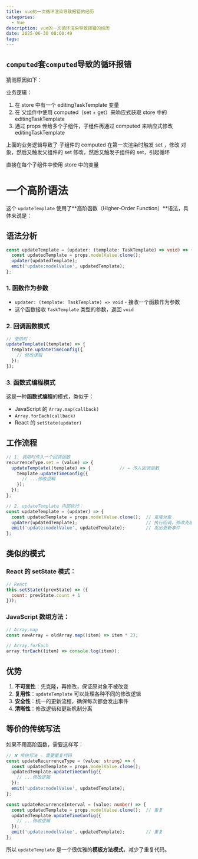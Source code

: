 ```yaml
---
title: vue的一次循环渲染导致报错的经历
categories:
  - Vue
description: vue的一次循环渲染导致报错的经历
date: 2025-06-30 08:00:49
tags:
---
```


## `computed`套`computed`导致的循环报错

猜测原因如下：  

业务逻辑：  
1. 在 store 中有一个 editingTaskTemplate 变量  
2. 在 父组件中使用 computed（set + get）来响应式获取 store 中的 editingTaskTemplate  
3. 通过 props 传给多个子组件，子组件再通过 computed 来响应式修改 editingTaskTemplate

上面的业务逻辑导致了 子组件的 computed 在第一次渲染时触发 set ，修改 对象，然后又触发父组件的 set 修改，然后又触发子组件的 set，引起循环  

直接在每个子组件中使用 store 中的变量

# 一个高阶语法

这个 `updateTemplate` 使用了**高阶函数（Higher-Order Function）**语法，具体来说是：

## 语法分析

````typescript
const updateTemplate = (updater: (template: TaskTemplate) => void) => {
  const updatedTemplate = props.modelValue.clone();
  updater(updatedTemplate);
  emit('update:modelValue', updatedTemplate);
};
````

### 1. **函数作为参数**
- `updater: (template: TaskTemplate) => void` - 接收一个函数作为参数
- 这个函数接收 `TaskTemplate` 类型的参数，返回 `void`

### 2. **回调函数模式**
````typescript
// 使用时：
updateTemplate((template) => {
  template.updateTimeConfig({
    // 修改逻辑
  });
});
````

### 3. **函数式编程模式**
这是一种**函数式编程**的模式，类似于：
- JavaScript 的 `Array.map(callback)`
- `Array.forEach(callback)`
- React 的 `setState(updater)`

## 工作流程

````typescript
// 1. 调用时传入一个回调函数
recurrenceType.set = (value) => {
  updateTemplate((template) => {           // ← 传入回调函数
    template.updateTimeConfig({
      // ...修改逻辑
    });
  });
};

// 2. updateTemplate 内部执行：
const updateTemplate = (updater) => {
  const updatedTemplate = props.modelValue.clone();  // 克隆对象
  updater(updatedTemplate);                          // 执行回调，修改克隆的对象
  emit('update:modelValue', updatedTemplate);        // 发出更新事件
};
````

## 类似的模式

### React 的 setState 模式：
````javascript
// React
this.setState((prevState) => ({
  count: prevState.count + 1
}));
````

### JavaScript 数组方法：
````javascript
// Array.map
const newArray = oldArray.map((item) => item * 2);

// Array.forEach
array.forEach((item) => console.log(item));
````

## 优势

1. **不可变性**：先克隆，再修改，保证原对象不被改变
2. **复用性**：`updateTemplate` 可以处理各种不同的修改逻辑
3. **安全性**：统一的更新流程，确保每次都会发出事件
4. **清晰性**：修改逻辑和更新机制分离

## 等价的传统写法

如果不用高阶函数，需要这样写：

````typescript
// ❌ 传统写法 - 需要重复代码
const updateRecurrenceType = (value: string) => {
  const updatedTemplate = props.modelValue.clone();
  updatedTemplate.updateTimeConfig({
    // ...修改逻辑
  });
  emit('update:modelValue', updatedTemplate);
};

const updateRecurrenceInterval = (value: number) => {
  const updatedTemplate = props.modelValue.clone();  // 重复
  updatedTemplate.updateTimeConfig({
    // ...修改逻辑
  });
  emit('update:modelValue', updatedTemplate);        // 重复
};
````

所以 `updateTemplate` 是一个很优雅的**模板方法模式**，减少了重复代码。